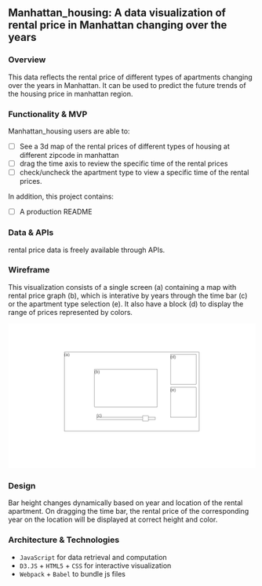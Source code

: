 ## Manhattan_housing: A data visualization of rental price in Manhattan changing over the years

### Overview
This data reflects the rental price of different types of apartments changing over the years in Manhattan. It can be used to predict the future trends of the housing price in manhattan region.

### Functionality & MVP
Manhattan_housing users are able to:
- [ ] See a 3d map of the rental prices of different types of housing at different zipcode in manhattan
- [ ] drag the time axis to review the specific time of the rental prices
- [ ] check/uncheck the apartment type to view a specific time of the rental prices.

In addition, this project contains:
- [ ] A production README

### Data & APIs
rental price data is freely available through APIs.

### Wireframe
This visualization consists of a single screen (a) containing a map with rental price graph (b), which is interative by years through the time bar (c) or the apartment type selection (e). It also have a block (d) to display the range of prices represented by colors.

![alt text](Homepage.png)

### Design
Bar height changes dynamically based on year and location of the rental apartment. On dragging the time bar, the rental price of the corresponding year on the location will be displayed at correct height and color.

### Architecture & Technologies
* `JavaScript` for data retrieval and computation
* `D3.JS` + `HTML5` + `CSS` for interactive visualization
* `Webpack` + `Babel` to bundle js files



